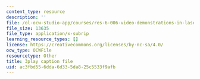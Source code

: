 ```yaml
---
content_type: resource
description: ''
file: /ol-ocw-studio-app/courses/res-6-006-video-demonstrations-in-lasers-and-optics-spring-2008/ac3fbd556dda6d335da825c5533f9afb_mNFRaM-2cvg.srt
file_size: 13635
file_type: application/x-subrip
learning_resource_types: []
license: https://creativecommons.org/licenses/by-nc-sa/4.0/
ocw_type: OCWFile
resourcetype: Other
title: 3play caption file
uid: ac3fbd55-6dda-6d33-5da8-25c5533f9afb
---
```

